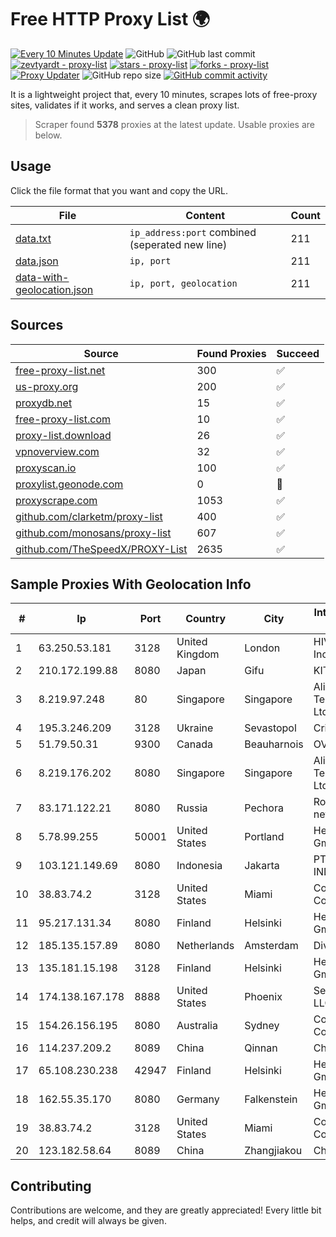 
# Free HTTP Proxy List 🌍

[![Every 10 Minutes Update](https://github.com/mertguvencli/http-proxy-list/actions/workflows/main.yml/badge.svg?branch=main)](https://github.com/mertguvencli/http-proxy-list/actions/workflows/main.yml)
![GitHub](https://img.shields.io/github/license/mertguvencli/http-proxy-list)
![GitHub last commit](https://img.shields.io/github/last-commit/mertguvencli/http-proxy-list)
[![zevtyardt - proxy-list](https://img.shields.io/static/v1?label=zevtyardt&message=proxy-list&color=blue&logo=github)](https://github.com/zevtyardt/proxy-list "Go to GitHub repo")
[![stars - proxy-list](https://img.shields.io/github/stars/zevtyardt/proxy-list?style=social)](https://github.com/zevtyardt/proxy-list)
[![forks - proxy-list](https://img.shields.io/github/forks/zevtyardt/proxy-list?style=social)](https://github.com/zevtyardt/proxy-list)
[![Proxy Updater](https://github.com/zevtyardt/proxy-list/workflows/Proxy%20Updater/badge.svg)](https://github.com/zevtyardt/proxy-list/actions?query=workflow:"Proxy+Updater")
![GitHub repo size](https://img.shields.io/github/repo-size/zevtyardt/proxy-list)
[![GitHub commit activity](https://img.shields.io/github/commit-activity/m/zevtyardt/proxy-list?logo=commits)](https://github.com/zevtyardt/proxy-list/commits/main)

It is a lightweight project that, every 10 minutes, scrapes lots of free-proxy sites, validates if it works, and serves a clean proxy list.

> Scraper found **5378** proxies at the latest update. Usable proxies are below.

## Usage

Click the file format that you want and copy the URL.

|File|Content|Count|
|----|-------|-----|
|[data.txt](https://raw.githubusercontent.com/mertguvencli/http-proxy-list/main/proxy-list/data.txt)|`ip_address:port` combined (seperated new line)|211|
|[data.json](https://raw.githubusercontent.com/mertguvencli/http-proxy-list/main/proxy-list/data.json)|`ip, port`|211|
|[data-with-geolocation.json](https://raw.githubusercontent.com/mertguvencli/http-proxy-list/main/proxy-list/data-with-geolocation.json)|`ip, port, geolocation`|211|

## Sources

|Source|Found Proxies|Succeed|
|------|-------------|-------|
|[free-proxy-list.net](https://free-proxy-list.net)|300|✅|
|[us-proxy.org](https://www.us-proxy.org)|200|✅|
|[proxydb.net](http://proxydb.net)|15|✅|
|[free-proxy-list.com](https://free-proxy-list.com/?page=&port=&type%5B%5D=http&type%5B%5D=https&up_time=0&search=Search)|10|✅|
|[proxy-list.download](https://www.proxy-list.download/HTTP)|26|✅|
|[vpnoverview.com](https://vpnoverview.com/privacy/anonymous-browsing/free-proxy-servers)|32|✅|
|[proxyscan.io](https://www.proxyscan.io)|100|✅|
|[proxylist.geonode.com](https://proxylist.geonode.com/api/proxy-list?limit=300&page=1&sort_by=lastChecked&sort_type=desc&protocols=http,https)|0|🚫|
|[proxyscrape.com](https://api.proxyscrape.com/v2/?request=displayproxies&protocol=http&timeout=10000&country=all&ssl=all&anonymity=all)|1053|✅|
|[github.com/clarketm/proxy-list](https://raw.githubusercontent.com/clarketm/proxy-list/master/proxy-list-raw.txt)|400|✅|
|[github.com/monosans/proxy-list](https://raw.githubusercontent.com/monosans/proxy-list/main/proxies/http.txt)|607|✅|
|[github.com/TheSpeedX/PROXY-List](https://raw.githubusercontent.com/TheSpeedX/PROXY-List/master/http.txt)|2635|✅|


## Sample Proxies With Geolocation Info

|#|Ip|Port|Country|City|Internet Service Provider|
|-|--|----|-------|----|-------------------------|
|1|63.250.53.181|3128|United Kingdom|London|HIVELOCITY, Inc.|
|2|210.172.199.88|8080|Japan|Gifu|KITAGATA|
|3|8.219.97.248|80|Singapore|Singapore|Alibaba (US) Technology Co., Ltd.|
|4|195.3.246.209|3128|Ukraine|Sevastopol|Crimeacom net|
|5|51.79.50.31|9300|Canada|Beauharnois|OVH SAS|
|6|8.219.176.202|8080|Singapore|Singapore|Alibaba (US) Technology Co., Ltd.|
|7|83.171.122.21|8080|Russia|Pechora|Rostelecom networks|
|8|5.78.99.255|50001|United States|Portland|Hetzner Online GmbH|
|9|103.121.149.69|8080|Indonesia|Jakarta|PT EMERIO INDONESIA|
|10|38.83.74.2|3128|United States|Miami|Cogent Communications|
|11|95.217.131.34|8080|Finland|Helsinki|Hetzner Online GmbH|
|12|185.135.157.89|8080|Netherlands|Amsterdam|Diva-C OOO|
|13|135.181.15.198|3128|Finland|Helsinki|Hetzner Online GmbH|
|14|174.138.167.178|8888|United States|Phoenix|Secured Servers LLC|
|15|154.26.156.195|8080|Australia|Sydney|Cogent Communications|
|16|114.237.209.2|8089|China|Qinnan|Chinanet|
|17|65.108.230.238|42947|Finland|Helsinki|Hetzner Online GmbH|
|18|162.55.35.170|8080|Germany|Falkenstein|Hetzner Online GmbH|
|19|38.83.74.2|3128|United States|Miami|Cogent Communications|
|20|123.182.58.64|8089|China|Zhangjiakou|Chinanet|



## Contributing

Contributions are welcome, and they are greatly appreciated! Every
little bit helps, and credit will always be given.

